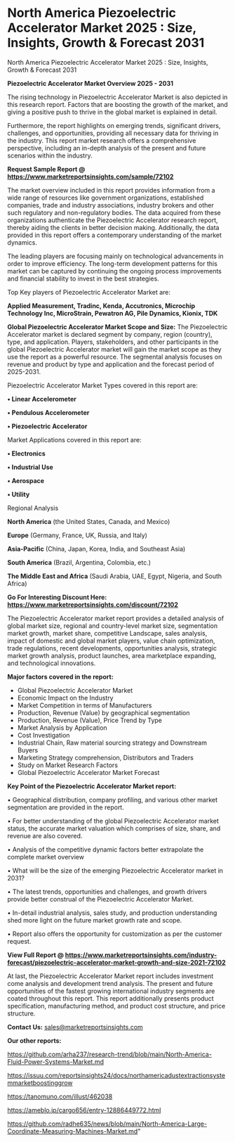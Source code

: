 # North America Piezoelectric Accelerator Market 2025 : Size, Insights, Growth & Forecast 2031
 North America Piezoelectric Accelerator Market 2025 : Size, Insights, Growth & Forecast 2031

<Strong> Piezoelectric Accelerator Market Overview 2025 - 2031</strong>

The rising technology in Piezoelectric Accelerator Market is also depicted in this research report. Factors that are boosting the growth of the market, and giving a positive push to thrive in the global market is explained in detail.

Furthermore, the report highlights on emerging trends, significant drivers, challenges, and opportunities, providing all necessary data for thriving in the industry. This report market research offers a comprehensive perspective, including an in-depth analysis of the present and future scenarios within the industry.

<strong>Request Sample Report @ <a href=https://www.marketreportsinsights.com/sample/72102>https://www.marketreportsinsights.com/sample/72102</a></strong>

The market overview included in this report provides information from a wide range of resources like government organizations, established companies, trade and industry associations, industry brokers and other such regulatory and non-regulatory bodies. The data acquired from these organizations authenticate the Piezoelectric Accelerator research report, thereby aiding the clients in better decision making. Additionally, the data provided in this report offers a contemporary understanding of the market dynamics.

The leading players are focusing mainly on technological advancements in order to improve efficiency. The long-term development patterns for this market can be captured by continuing the ongoing process improvements and financial stability to invest in the best strategies.

Top Key players of Piezoelectric Accelerator Market are:

<strong>Applied Measurement, Tradinc, Kenda, Accutronics, Microchip Technology Inc, MicroStrain, Pewatron AG, Pile Dynamics, Kionix, TDK</strong>

<strong><b>Global Piezoelectric Accelerator Market Scope and Size:</b></strong>
The Piezoelectric Accelerator market is declared segment by company, region (country), type, and application. Players, stakeholders, and other participants in the global Piezoelectric Accelerator market will gain the market scope as they use the report as a powerful resource. The segmental analysis focuses on revenue and product by type and application and the forecast period of 2025-2031.

Piezoelectric Accelerator Market Types covered in this report are:

<strong>• Linear Accelerometer

• Pendulous Accelerometer

• Piezoelectric Accelerator</strong>

Market Applications covered in this report are:

<strong>• Electronics

• Industrial Use

• Aerospace

• Utility</strong> 

Regional Analysis

<strong>North America</strong> (the United States, Canada, and Mexico)

<strong>Europe</strong> (Germany, France, UK, Russia, and Italy)

<strong>Asia-Pacific</strong> (China, Japan, Korea, India, and Southeast Asia)

<strong>South America</strong> (Brazil, Argentina, Colombia, etc.)

<strong>The Middle East and Africa</strong> (Saudi Arabia, UAE, Egypt, Nigeria, and South Africa)

<strong>Go For Interesting Discount Here: <a href=https://www.marketreportsinsights.com/discount/72102>https://www.marketreportsinsights.com/discount/72102</a></strong>

The Piezoelectric Accelerator market report provides a detailed analysis of global market size, regional and country-level market size, segmentation market growth, market share, competitive Landscape, sales analysis, impact of domestic and global market players, value chain optimization, trade regulations, recent developments, opportunities analysis, strategic market growth analysis, product launches, area marketplace expanding, and technological innovations.

<strong><b>Major factors covered in the report:</b></strong>
<ul>
  <li>Global Piezoelectric Accelerator Market </li>
  <li>Economic Impact on the Industry</li>
  <li>Market Competition in terms of Manufacturers</li>
  <li>Production, Revenue (Value) by geographical segmentation</li>
  <li>Production, Revenue (Value), Price Trend by Type</li>
  <li>Market Analysis by Application</li>
  <li>Cost Investigation</li>
  <li>Industrial Chain, Raw material sourcing strategy and Downstream Buyers</li>
  <li>Marketing Strategy comprehension, Distributors and Traders</li>
  <li>Study on Market Research Factors</li>
  <li>Global Piezoelectric Accelerator Market Forecast</li>
</ul>

<strong><b>Key Point of the Piezoelectric Accelerator Market report:</b></strong>

• Geographical distribution, company profiling, and various other market segmentation are provided in the report.

• For better understanding of the global Piezoelectric Accelerator market status, the accurate market valuation which comprises of size, share, and revenue are also covered.

• Analysis of the competitive dynamic factors better extrapolate the complete market overview

• What will be the size of the emerging Piezoelectric Accelerator market in 2031?

• The latest trends, opportunities and challenges, and growth drivers provide better construal of the Piezoelectric Accelerator Market.

• In-detail industrial analysis, sales study, and production understanding shed more light on the future market growth rate and scope.

• Report also offers the opportunity for customization as per the customer request.

<strong><b>View Full Report @ <a href=https://www.marketreportsinsights.com/industry-forecast/piezoelectric-accelerator-market-growth-and-size-2021-72102>https://www.marketreportsinsights.com/industry-forecast/piezoelectric-accelerator-market-growth-and-size-2021-72102</a></b></strong>


At last, the Piezoelectric Accelerator Market report includes investment come analysis and development trend analysis. The present and future opportunities of the fastest growing international industry segments are coated throughout this report. This report additionally presents product specification, manufacturing method, and product cost structure, and price structure.

<strong>Contact Us:</strong>
sales@marketreportsinsights.com

<strong>Our other reports:</strong>

<a href=https://github.com/arha237/research-trend/blob/main/North-America-Fluid-Power-Systems-Market.md>https://github.com/arha237/research-trend/blob/main/North-America-Fluid-Power-Systems-Market.md</a>

<a href=https://issuu.com/reportsinsights24/docs/northamericadustextractionsystemmarketboostinggrow>https://issuu.com/reportsinsights24/docs/northamericadustextractionsystemmarketboostinggrow</a>

<a href=https://tanomuno.com/illust/462038>https://tanomuno.com/illust/462038</a>

<a href=https://ameblo.jp/cargo656/entry-12886449772.html>https://ameblo.jp/cargo656/entry-12886449772.html</a>

<a href=https://github.com/radhe635/news/blob/main/North-America-Large-Coordinate-Measuring-Machines-Market.md>https://github.com/radhe635/news/blob/main/North-America-Large-Coordinate-Measuring-Machines-Market.md</a>"
